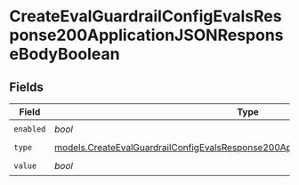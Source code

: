 # CreateEvalGuardrailConfigEvalsResponse200ApplicationJSONResponseBodyBoolean


## Fields

| Field                                                                                                                                                                      | Type                                                                                                                                                                       | Required                                                                                                                                                                   | Description                                                                                                                                                                |
| -------------------------------------------------------------------------------------------------------------------------------------------------------------------------- | -------------------------------------------------------------------------------------------------------------------------------------------------------------------------- | -------------------------------------------------------------------------------------------------------------------------------------------------------------------------- | -------------------------------------------------------------------------------------------------------------------------------------------------------------------------- |
| `enabled`                                                                                                                                                                  | *bool*                                                                                                                                                                     | :heavy_check_mark:                                                                                                                                                         | N/A                                                                                                                                                                        |
| `type`                                                                                                                                                                     | [models.CreateEvalGuardrailConfigEvalsResponse200ApplicationJSONResponseBody4Type](../models/createevalguardrailconfigevalsresponse200applicationjsonresponsebody4type.md) | :heavy_check_mark:                                                                                                                                                         | N/A                                                                                                                                                                        |
| `value`                                                                                                                                                                    | *bool*                                                                                                                                                                     | :heavy_check_mark:                                                                                                                                                         | N/A                                                                                                                                                                        |